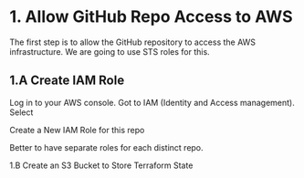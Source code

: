 # 1. Allow GitHub Repo Access to AWS
The first step is to allow the GitHub repository to access the AWS infrastructure. We are going to use STS roles for this.

## 1.A Create IAM Role

Log in to your AWS console.
Got to IAM (Identity and Access management).
Select 

Create a New IAM Role for this repo

Better to have separate roles for each distinct repo.

1.B Create an S3 Bucket to Store Terraform State

